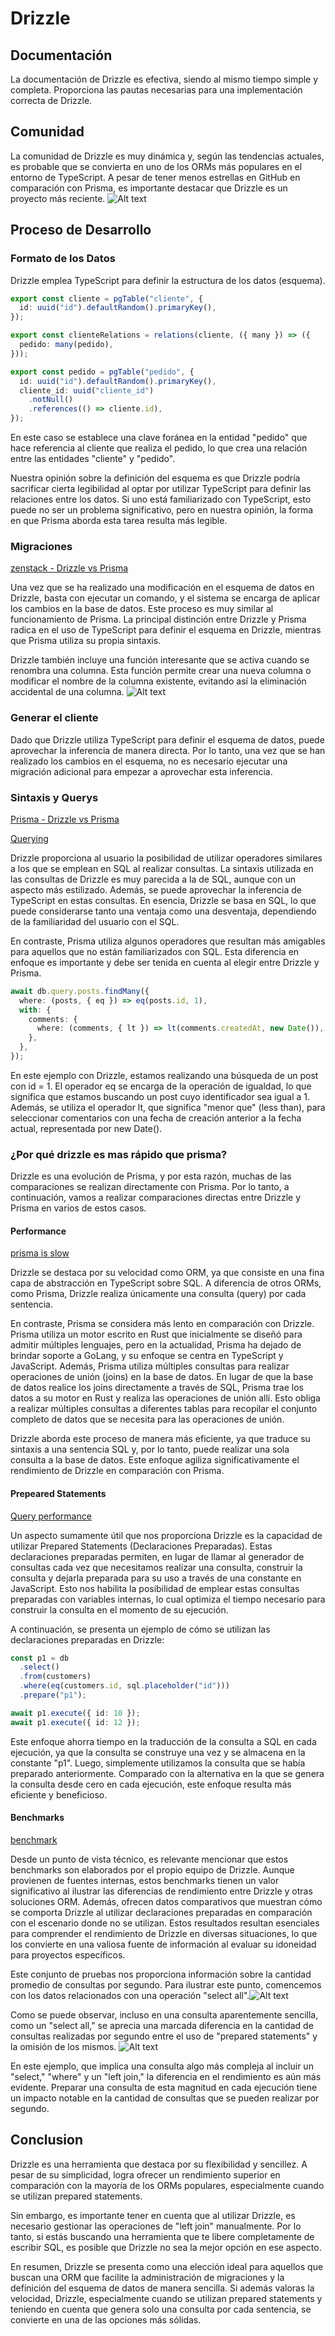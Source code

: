 # Drizzle

## Documentación

La documentación de Drizzle es efectiva, siendo al mismo tiempo simple y completa. Proporciona las pautas necesarias para una implementación correcta de Drizzle.

## Comunidad

La comunidad de Drizzle es muy dinámica y, según las tendencias actuales, es probable que se convierta en uno de los ORMs más populares en el entorno de TypeScript. A pesar de tener menos estrellas en GitHub en comparación con Prisma, es importante destacar que Drizzle es un proyecto más reciente.
![Alt text](star-history-20231026.png)

## Proceso de Desarrollo

### Formato de los Datos

Drizzle emplea TypeScript para definir la estructura de los datos (esquema).

```typescript
export const cliente = pgTable("cliente", {
  id: uuid("id").defaultRandom().primaryKey(),
});

export const clienteRelations = relations(cliente, ({ many }) => ({
  pedido: many(pedido),
}));

export const pedido = pgTable("pedido", {
  id: uuid("id").defaultRandom().primaryKey(),
  cliente_id: uuid("cliente_id")
    .notNull()
    .references(() => cliente.id),
});
```

En este caso se establece una clave foránea en la entidad "pedido" que hace referencia al cliente que realiza el pedido, lo que crea una relación entre las entidades "cliente" y "pedido".

Nuestra opinión sobre la definición del esquema es que Drizzle podría sacrificar cierta legibilidad al optar por utilizar TypeScript para definir las relaciones entre los datos. Si uno está familiarizado con TypeScript, esto puede no ser un problema significativo, pero en nuestra opinión, la forma en que Prisma aborda esta tarea resulta más legible.

### Migraciones

[zenstack - Drizzle vs Prisma](https://zenstack.dev/blog/drizzle-prisma#iteration-speed)

Una vez que se ha realizado una modificación en el esquema de datos en Drizzle, basta con ejecutar un comando, y el sistema se encarga de aplicar los cambios en la base de datos. Este proceso es muy similar al funcionamiento de Prisma. La principal distinción entre Drizzle y Prisma radica en el uso de TypeScript para definir el esquema en Drizzle, mientras que Prisma utiliza su propia sintaxis.

Drizzle también incluye una función interesante que se activa cuando se renombra una columna. Esta función permite crear una nueva columna o modificar el nombre de la columna existente, evitando así la eliminación accidental de una columna.
![Alt text](image.png)

### Generar el cliente

Dado que Drizzle utiliza TypeScript para definir el esquema de datos, puede aprovechar la inferencia de manera directa. Por lo tanto, una vez que se han realizado los cambios en el esquema, no es necesario ejecutar una migración adicional para empezar a aprovechar esta inferencia.

### Sintaxis y Querys

[Prisma - Drizzle vs Prisma](https://www.prisma.io/docs/concepts/more/comparisons/prisma-and-drizzle)

[Querying](https://orm.drizzle.team/docs/rqb#querying)

Drizzle proporciona al usuario la posibilidad de utilizar operadores similares a los que se emplean en SQL al realizar consultas. La sintaxis utilizada en las consultas de Drizzle es muy parecida a la de SQL, aunque con un aspecto más estilizado. Además, se puede aprovechar la inferencia de TypeScript en estas consultas. En esencia, Drizzle se basa en SQL, lo que puede considerarse tanto una ventaja como una desventaja, dependiendo de la familiaridad del usuario con el SQL.

En contraste, Prisma utiliza algunos operadores que resultan más amigables para aquellos que no están familiarizados con SQL. Esta diferencia en enfoque es importante y debe ser tenida en cuenta al elegir entre Drizzle y Prisma.

```typescript
await db.query.posts.findMany({
  where: (posts, { eq }) => eq(posts.id, 1),
  with: {
    comments: {
      where: (comments, { lt }) => lt(comments.createdAt, new Date()),
    },
  },
});
```

En este ejemplo con Drizzle, estamos realizando una búsqueda de un post con id = 1. El operador eq se encarga de la operación de igualdad, lo que significa que estamos buscando un post cuyo identificador sea igual a 1. Además, se utiliza el operador lt, que significa "menor que" (less than), para seleccionar comentarios con una fecha de creación anterior a la fecha actual, representada por new Date().

### ¿Por qué drizzle es mas rápido que prisma?

Drizzle es una evolución de Prisma, y por esta razón, muchas de las comparaciones se realizan directamente con Prisma. Por lo tanto, a continuación, vamos a realizar comparaciones directas entre Drizzle y Prisma en varios de estos casos.

#### Performance

[prisma is slow](https://www.youtube.com/watch?v=J2j1XwZRi30)

Drizzle se destaca por su velocidad como ORM, ya que consiste en una fina capa de abstracción en TypeScript sobre SQL. A diferencia de otros ORMs, como Prisma, Drizzle realiza únicamente una consulta (query) por cada sentencia.

En contraste, Prisma se considera más lento en comparación con Drizzle. Prisma utiliza un motor escrito en Rust que inicialmente se diseñó para admitir múltiples lenguajes, pero en la actualidad, Prisma ha dejado de brindar soporte a GoLang, y su enfoque se centra en TypeScript y JavaScript. Además, Prisma utiliza múltiples consultas para realizar operaciones de unión (joins) en la base de datos. En lugar de que la base de datos realice los joins directamente a través de SQL, Prisma trae los datos a su motor en Rust y realiza las operaciones de unión allí. Esto obliga a realizar múltiples consultas a diferentes tablas para recopilar el conjunto completo de datos que se necesita para las operaciones de unión.

Drizzle aborda este proceso de manera más eficiente, ya que traduce su sintaxis a una sentencia SQL y, por lo tanto, puede realizar una sola consulta a la base de datos. Este enfoque agiliza significativamente el rendimiento de Drizzle en comparación con Prisma.

#### Prepeared Statements

[Query performance](https://orm.drizzle.team/docs/perf-queries)

Un aspecto sumamente útil que nos proporciona Drizzle es la capacidad de utilizar Prepared Statements (Declaraciones Preparadas). Estas declaraciones preparadas permiten, en lugar de llamar al generador de consultas cada vez que necesitamos realizar una consulta, construir la consulta y dejarla preparada para su uso a través de una constante en JavaScript. Esto nos habilita la posibilidad de emplear estas consultas preparadas con variables internas, lo cual optimiza el tiempo necesario para construir la consulta en el momento de su ejecución.

A continuación, se presenta un ejemplo de cómo se utilizan las declaraciones preparadas en Drizzle:

```typescript
const p1 = db
  .select()
  .from(customers)
  .where(eq(customers.id, sql.placeholder("id")))
  .prepare("p1");

await p1.execute({ id: 10 });
await p1.execute({ id: 12 });
```

Este enfoque ahorra tiempo en la traducción de la consulta a SQL en cada ejecución, ya que la consulta se construye una vez y se almacena en la constante "p1". Luego, simplemente utilizamos la consulta que se había preparado anteriormente. Comparado con la alternativa en la que se genera la consulta desde cero en cada ejecución, este enfoque resulta más eficiente y beneficioso.

#### Benchmarks

[benchmark](https://github.com/drizzle-team/drizzle-northwind-benchmarks)

Desde un punto de vista técnico, es relevante mencionar que estos benchmarks son elaborados por el propio equipo de Drizzle. Aunque provienen de fuentes internas, estos benchmarks tienen un valor significativo al ilustrar las diferencias de rendimiento entre Drizzle y otras soluciones ORM. Además, ofrecen datos comparativos que muestran cómo se comporta Drizzle al utilizar declaraciones preparadas en comparación con el escenario donde no se utilizan. Estos resultados resultan esenciales para comprender el rendimiento de Drizzle en diversas situaciones, lo que los convierte en una valiosa fuente de información al evaluar su idoneidad para proyectos específicos.

Este conjunto de pruebas nos proporciona información sobre la cantidad promedio de consultas por segundo. Para ilustrar este punto, comencemos con los datos relacionados con una operación "select all".![Alt text](image-2.png)

Como se puede observar, incluso en una consulta aparentemente sencilla, como un "select all," se aprecia una marcada diferencia en la cantidad de consultas realizadas por segundo entre el uso de "prepared statements" y la omisión de los mismos.
![Alt text](image-3.png)

En este ejemplo, que implica una consulta algo más compleja al incluir un "select," "where" y un "left join," la diferencia en el rendimiento es aún más evidente. Preparar una consulta de esta magnitud en cada ejecución tiene un impacto notable en la cantidad de consultas que se pueden realizar por segundo.

## Conclusion

Drizzle es una herramienta que destaca por su flexibilidad y sencillez. A pesar de su simplicidad, logra ofrecer un rendimiento superior en comparación con la mayoría de los ORMs populares, especialmente cuando se utilizan prepared statements.

Sin embargo, es importante tener en cuenta que al utilizar Drizzle, es necesario gestionar las operaciones de "left join" manualmente. Por lo tanto, si estás buscando una herramienta que te libere completamente de escribir SQL, es posible que Drizzle no sea la mejor opción en ese aspecto.

En resumen, Drizzle se presenta como una elección ideal para aquellos que buscan una ORM que facilite la administración de migraciones y la definición del esquema de datos de manera sencilla. Si además valoras la velocidad, Drizzle, especialmente cuando se utilizan prepared statements y teniendo en cuenta que genera solo una consulta por cada sentencia, se convierte en una de las opciones más sólidas.
